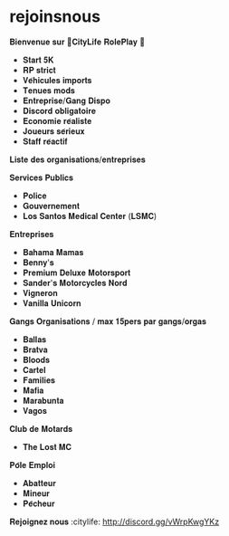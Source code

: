 # rejoinsnous
𝐁𝐢𝐞𝐧𝐯𝐞𝐧𝐮𝐞 𝐬𝐮𝐫 :palm_tree:𝐂𝐢𝐭𝐲𝐋𝐢𝐟𝐞 𝐑𝐨𝐥𝐞𝐏𝐥𝐚𝐲 :palm_tree:

- 𝐒𝐭𝐚𝐫𝐭 𝟓𝐊
- 𝐑𝐏 𝐬𝐭𝐫𝐢𝐜𝐭 
- 𝐕𝐞́𝐡𝐢𝐜𝐮𝐥𝐞𝐬 𝐢𝐦𝐩𝐨𝐫𝐭𝐬 
- 𝐓𝐞𝐧𝐮𝐞𝐬 𝐦𝐨𝐝𝐬
- 𝐄𝐧𝐭𝐫𝐞𝐩𝐫𝐢𝐬𝐞/𝐆𝐚𝐧𝐠 𝐃𝐢𝐬𝐩𝐨
- 𝐃𝐢𝐬𝐜𝐨𝐫𝐝 𝐨𝐛𝐥𝐢𝐠𝐚𝐭𝐨𝐢𝐫𝐞
- 𝐄𝐜𝐨𝐧𝐨𝐦𝐢𝐞 𝐫𝐞́𝐚𝐥𝐢𝐬𝐭𝐞
- 𝐉𝐨𝐮𝐞𝐮𝐫𝐬 𝐬𝐞́𝐫𝐢𝐞𝐮𝐱
- 𝐒𝐭𝐚𝐟𝐟 𝐫𝐞́𝐚𝐜𝐭𝐢𝐟 

𝐋𝐢𝐬𝐭𝐞 𝐝𝐞𝐬 𝐨𝐫𝐠𝐚𝐧𝐢𝐬𝐚𝐭𝐢𝐨𝐧𝐬/𝐞𝐧𝐭𝐫𝐞𝐩𝐫𝐢𝐬𝐞𝐬 

𝐒𝐞𝐫𝐯𝐢𝐜𝐞𝐬 𝐏𝐮𝐛𝐥𝐢𝐜𝐬
- 𝐏𝐨𝐥𝐢𝐜𝐞
- 𝐆𝐨𝐮𝐯𝐞𝐫𝐧𝐞𝐦𝐞𝐧𝐭
- 𝐋𝐨𝐬 𝐒𝐚𝐧𝐭𝐨𝐬 𝐌𝐞𝐝𝐢𝐜𝐚𝐥 𝐂𝐞𝐧𝐭𝐞𝐫 (𝐋𝐒𝐌𝐂)

𝐄𝐧𝐭𝐫𝐞𝐩𝐫𝐢𝐬𝐞𝐬
- 𝐁𝐚𝐡𝐚𝐦𝐚 𝐌𝐚𝐦𝐚𝐬
- 𝐁𝐞𝐧𝐧𝐲'𝐬
- 𝐏𝐫𝐞𝐦𝐢𝐮𝐦 𝐃𝐞𝐥𝐮𝐱𝐞 𝐌𝐨𝐭𝐨𝐫𝐬𝐩𝐨𝐫𝐭
- 𝐒𝐚𝐧𝐝𝐞𝐫'𝐬 𝐌𝐨𝐭𝐨𝐫𝐜𝐲𝐜𝐥𝐞𝐬 𝐍𝐨𝐫𝐝
- 𝐕𝐢𝐠𝐧𝐞𝐫𝐨𝐧
- 𝐕𝐚𝐧𝐢𝐥𝐥𝐚 𝐔𝐧𝐢𝐜𝐨𝐫𝐧

𝐆𝐚𝐧𝐠𝐬 𝐎𝐫𝐠𝐚𝐧𝐢𝐬𝐚𝐭𝐢𝐨𝐧𝐬 \/ 𝐦𝐚𝐱 𝟏𝟓𝐩𝐞𝐫𝐬 𝐩𝐚𝐫 𝐠𝐚𝐧𝐠𝐬/𝐨𝐫𝐠𝐚𝐬
- 𝐁𝐚𝐥𝐥𝐚𝐬 
- 𝐁𝐫𝐚𝐭𝐯𝐚 
- 𝐁𝐥𝐨𝐨𝐝𝐬 
- 𝐂𝐚𝐫𝐭𝐞𝐥 
- 𝐅𝐚𝐦𝐢𝐥𝐢𝐞𝐬 
- 𝐌𝐚𝐟𝐢𝐚 
- 𝐌𝐚𝐫𝐚𝐛𝐮𝐧𝐭𝐚 
- 𝐕𝐚𝐠𝐨𝐬 

𝐂𝐥𝐮𝐛 𝐝𝐞 𝐌𝐨𝐭𝐚𝐫𝐝𝐬
- 𝐓𝐡𝐞 𝐋𝐨𝐬𝐭 𝐌𝐂

𝐏𝐨̂𝐥𝐞 𝐄𝐦𝐩𝐥𝐨𝐢
- 𝐀𝐛𝐚𝐭𝐭𝐞𝐮𝐫
- 𝐌𝐢𝐧𝐞𝐮𝐫
- 𝐏𝐞̂𝐜𝐡𝐞𝐮𝐫

 𝐑𝐞𝐣𝐨𝐢𝐠𝐧𝐞𝐳 𝐧𝐨𝐮𝐬 :citylife: 
http://discord.gg/vWrpKwgYKz
